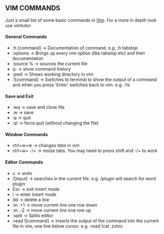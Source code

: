 ## VIM COMMANDS

Just a small list of some basic commands in [Vim](https://github.com/vim/vim). For a more in depth look use vimtutor.

#### General Commands
- :h [command] -> Documentation of command. e.g. :h tabstop
- :options -> Brings up every vim option (like tabstop etc) and their documentation
- :source % -> sources the current file
- q: -> show command history
- :pwd -> Shows working directory in vim
- :![command] -> Switches to terminal to show the output of a command and  when you press 'Enter' switches back to vim. e.g. :!ls


#### Save and Exit

- :wq -> save and close file
- :w -> save
- :q -> quit
- :q! -> force quit (without changing the file)

#### Window Commands

- ctrl+w+w -> changes tabs in vim
- ctrl+w+ -/+ -> resize tabs. You may need to press shift and -/+  to work

#### Editor Commands

- u -> undo
- /[input] -> searches in the current file. e.g. /plugin will search for word plugin
- Esc -> exit insert mode
- i -> enter insert mode
- dd -> delete a line
- :m .+1 -> move current line one row down
- :m .-2 -> move current line one row up
- :split -> Splits editor
- :read ![command] -> Inserts the output of the command into the current file in vim, one line below cursor. e.g. :read !cat .zshrc
